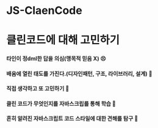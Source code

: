 # JS-ClaenCode

# 클린코드에 대해 고민하기

#### 타인이 정dml한 답을 의심(맹목적 믿음 X) 😣

#### 배움에 열린 태도를 가진다.(디자인패턴, 구조, 라이브러리, 설계) 🙂

#### 직접 생각하고 또 고민하기 🙏

#### 클린 코드가 무엇인지를 자바스크립를 통해 학습 🧠

#### 흔히 알려진 자바스크립트 코드 스타일에 대한 견해를 탐구 💪
